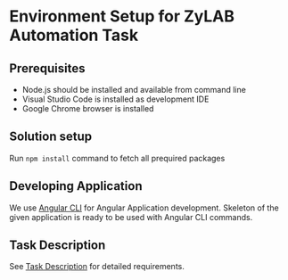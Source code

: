 # Environment Setup for ZyLAB Automation Task

## Prerequisites
* Node.js should be installed and available from command line
* Visual Studio Code is installed as development IDE
* Google Chrome browser is installed

## Solution setup
Run `npm install` command to fetch all prequired packages

## Developing Application
We use [Angular CLI](https://cli.angular.io/) for Angular Application development. Skeleton of the given application is ready to be used with Angular CLI commands.

## Task Description
See [Task Description](DESCRIPTION.md) for detailed requirements.
